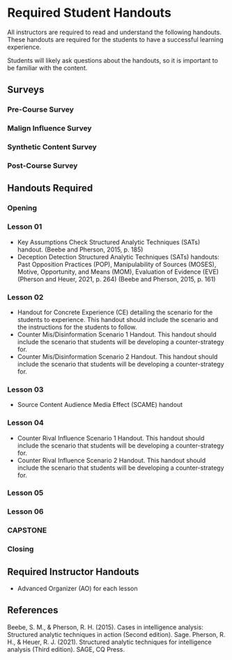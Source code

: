 # Required Student Handouts
All instructors are required to read and understand the following handouts. These handouts are required for the students to have a successful learning experience. 

Students will likely ask questions about the handouts, so it is important to be familiar with the content.
## Surveys
### Pre-Course Survey
### Malign Influence Survey
### Synthetic Content Survey
### Post-Course Survey


## Handouts Required 
### Opening
### Lesson 01
- Key Assumptions Check Structured Analytic Techniques (SATs) handout. (Beebe and Pherson, 2015, p. 185)
- Deception Detection Structured Analytic Techniques (SATs) handouts: Past Opposition Practices (POP), Manipulability of Sources (MOSES), Motive, Opportunity, and Means (MOM), Evaluation of Evidence (EVE) (Pherson and Heuer, 2021, p. 264) (Beebe and Pherson, 2015, p. 161)
### Lesson 02
- Handout for Concrete Experience (CE) detailing the scenario for the students to experience. This handout should include the scenario and the instructions for the students to follow.
- Counter Mis/Disinformation Scenario 1 Handout. This handout should include the scenario that students will be developing a counter-strategy for.
- Counter Mis/Disinformation Scenario 2 Handout. This handout should include the scenario that students will be developing a counter-strategy for.
### Lesson 03
- Source Content Audience Media Effect (SCAME) handout
### Lesson 04
- Counter Rival Influence Scenario 1 Handout. This handout should include the scenario that students will be developing a counter-strategy for.
- Counter Rival Influence Scenario 2 Handout. This handout should include the scenario that students will be developing a counter-strategy for.
### Lesson 05
### Lesson 06
### CAPSTONE
### Closing

## Required Instructor Handouts
- Advanced Organizer (AO) for each lesson


## References
Beebe, S. M., & Pherson, R. H. (2015). Cases in intelligence analysis: Structured analytic techniques in action (Second edition). Sage.
Pherson, R. H., & Heuer, R. J. (2021). Structured analytic techniques for intelligence analysis (Third edition). SAGE, CQ Press.
